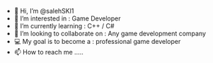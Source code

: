 - 👋 Hi, I’m @salehSKl1
- 👀 I’m interested in : Game Developer
- 🌱 I’m currently learning : C++ / C#
- 💞️ I’m looking to collaborate on : Any game development company
- 💻 My goal is to become a : professional game developer
- 📫 How to reach me .....

